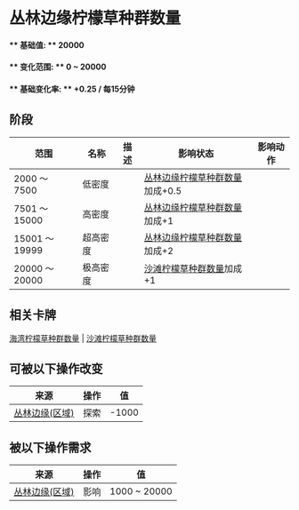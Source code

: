 # 丛林边缘柠檬草种群数量  
#### ** 基础值: ** 20000   
#### ** 变化范围: ** 0 ~ 20000  
#### ** 基础变化率: ** +0.25 / 每15分钟  
## 阶段  
范围  |  名称  |  描述  |  影响状态  |  影响动作  
----  |  ----  |  ----  |  ----  |  ----  
2000 ～ 7500  |  低密度  |    |  [丛林边缘柠檬草种群数量](LemonGrass_OutskirtsPop.md)加成+0.5  |    
7501 ～ 15000  |  高密度  |    |  [丛林边缘柠檬草种群数量](LemonGrass_OutskirtsPop.md)加成+1  |    
15001 ～ 19999  |  超高密度  |    |  [丛林边缘柠檬草种群数量](LemonGrass_OutskirtsPop.md)加成+2  |    
20000 ～ 20000  |  极高密度  |    |  [沙滩柠檬草种群数量](LemonGrass_BeachPop.md)加成+1  |    
## 相关卡牌  
[海湾柠檬草种群数量](LemonGrass_BayPop.md)  |  [沙滩柠檬草种群数量](LemonGrass_BeachPop.md)  
## 可被以下操作改变  
来源  |  操作  |  值  
----  |  ----  |  ----  
[丛林边缘(区域)](Outskirts.md)  |  探索  |  -1000  
## 被以下操作需求  
来源  |  操作  |  值  
----  |  ----  |  ----  
[丛林边缘(区域)](Outskirts.md)  |  影响  |  1000 ~ 20000  
